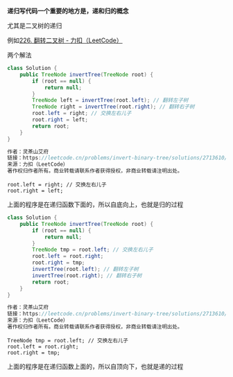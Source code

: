 





**递归写代码一个重要的地方是，递和归的概念**

尤其是二叉树的递归



例如[226. 翻转二叉树 - 力扣（LeetCode）](https://leetcode.cn/problems/invert-binary-tree/description/?envType=study-plan-v2&envId=top-100-liked)



两个解法



```java
class Solution {
    public TreeNode invertTree(TreeNode root) {
        if (root == null) {
            return null;
        }
        TreeNode left = invertTree(root.left); // 翻转左子树
        TreeNode right = invertTree(root.right); // 翻转右子树
        root.left = right; // 交换左右儿子
        root.right = left;
        return root;
    }
}

作者：灵茶山艾府
链接：https://leetcode.cn/problems/invert-binary-tree/solutions/2713610/shi-pin-shen-ru-li-jie-di-gui-pythonjava-zhqh/
来源：力扣（LeetCode）
著作权归作者所有。商业转载请联系作者获得授权，非商业转载请注明出处。
```



```
root.left = right; // 交换左右儿子
root.right = left;
```

上面的程序是在递归函数下面的，所以自底向上，也就是归的过程





```java
class Solution {
    public TreeNode invertTree(TreeNode root) {
        if (root == null) {
            return null;
        }
        TreeNode tmp = root.left; // 交换左右儿子
        root.left = root.right;
        root.right = tmp;
        invertTree(root.left); // 翻转左子树
        invertTree(root.right); // 翻转右子树
        return root;
    }
}

作者：灵茶山艾府
链接：https://leetcode.cn/problems/invert-binary-tree/solutions/2713610/shi-pin-shen-ru-li-jie-di-gui-pythonjava-zhqh/
来源：力扣（LeetCode）
著作权归作者所有。商业转载请联系作者获得授权，非商业转载请注明出处。
```



```
TreeNode tmp = root.left; // 交换左右儿子
root.left = root.right;
root.right = tmp;
```

上面的程序是在递归函数上面的，所以自顶向下，也就是递的过程
